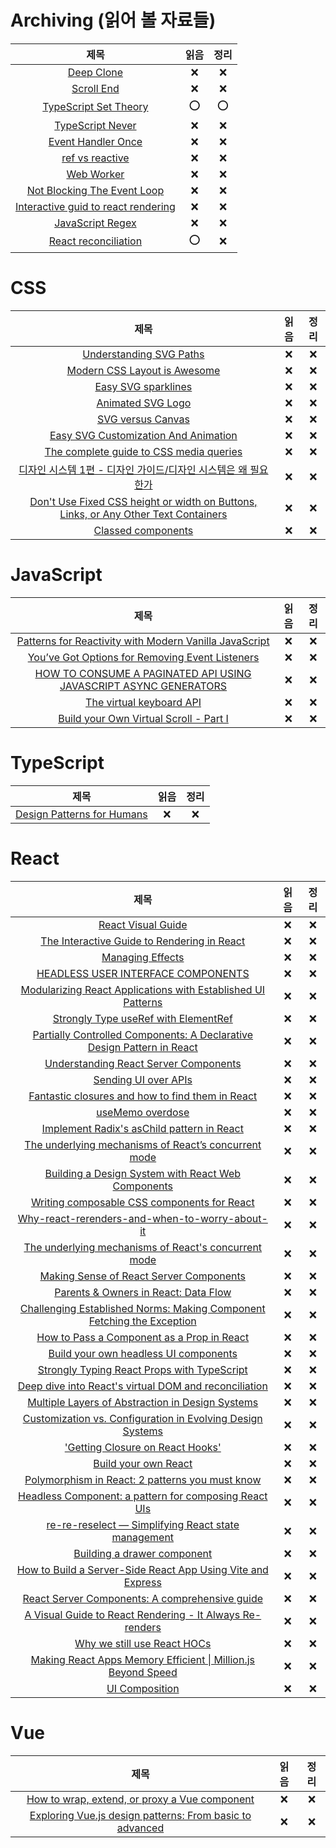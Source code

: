 # Archiving (읽어 볼 자료들)

|                                                  제목                                                   | 읽음 | 정리 |
| :-----------------------------------------------------------------------------------------------------: | :--: | :--: |
|                       [Deep Clone](https://www.builder.io/blog/structured-clone)                        |  ❌  |  ❌  |
|            [Scroll End](https://developer.chrome.com/blog/scrollend-a-new-javascript-event/)            |  ❌  |  ❌  |
|           [TypeScript Set Theory](https://blog.thoughtspile.tech/2023/01/23/typescript-sets/)           | ⭕️  | ⭕️  |
|                       [TypeScript Never](https://www.zhenghao.io/posts/ts-never)                        |  ❌  |  ❌  |
|                [Event Handler Once](https://javascriptweekly.com/link/134972/3e984c3fca)                |  ❌  |  ❌  |
| [ref vs reactive](https://mokkapps.de/blog/ref-vs-reactive-what-to-choose-using-vue-3-composition-api/) |  ❌  |  ❌  |
|    [Web Worker](https://www.smashingmagazine.com/2023/04/potential-web-workers-multithreading-web/)     |  ❌  |  ❌  |
|                  [Not Blocking The Event Loop](https://www.bbss.dev/posts/eventloop/)                   |  ❌  |  ❌  |
|                 [Interactive guid to react rendering](https://ui.dev/why-react-renders)                 |  ❌  |  ❌  |
|           [JavaScript Regex](https://www.honeybadger.io/blog/javascript-regular-expressions/)           |  ❌  |  ❌  |
|        [React reconciliation](https://www.developerway.com/posts/reconciliation-in-react#part2)         | ⭕️  |  ❌  |

# CSS

|                                                                                    제목                                                                                     | 읽음 | 정리 |
| :-------------------------------------------------------------------------------------------------------------------------------------------------------------------------: | :--: | :--: |
|                                                          [Understanding SVG Paths](https://www.nan.fyi/svg-paths)                                                           |  ❌  |  ❌  |
|                                  [Modern CSS Layout is Awesome](https://css-irl.info/video-modern-css-layout-is-awesome/?ref=heydesigner)                                   |  ❌  |  ❌  |
|                                            [Easy SVG sparklines](https://alexplescan.com/posts/2023/07/08/easy-svg-sparklines/)                                             |  ❌  |  ❌  |
|                                                        [Animated SVG Logo](https://antfu.me/posts/animated-svg-logo)                                                        |  ❌  |  ❌  |
|                                                     [SVG versus Canvas](https://www.jointjs.com/blog/svg-versus-canvas)                                                     |  ❌  |  ❌  |
|                        [Easy SVG Customization And Animation](https://www.smashingmagazine.com/2023/01/svg-customization-animation-practical-guide/)                        |  ❌  |  ❌  |
|                                [The complete guide to CSS media queries](https://polypane.app/blog/the-complete-guide-to-css-media-queries/)                                |  ❌  |  ❌  |
|                                        [디자인 시스템 1편 - 디자인 가이드/디자인 시스템은 왜 필요한가](https://story.pxd.co.kr/1434)                                        |  ❌  |  ❌  |
| [Don't Use Fixed CSS height or width on Buttons, Links, or Any Other Text Containers](https://ashleemboyer.com/blog/don-t-use-fixed-css-height-or-width-on-text-containers) |  ❌  |  ❌  |
|                                                   [Classed components](https://flexible.dev/blog/single-line-components/)                                                   |  ❌  |  ❌  |

# JavaScript

|                                                                                    제목                                                                                    | 읽음 | 정리 |
| :------------------------------------------------------------------------------------------------------------------------------------------------------------------------: | :--: | :--: |
|                         [Patterns for Reactivity with Modern Vanilla JavaScript](https://frontendmasters.com/blog/vanilla-javascript-reactivity/)                          |  ❌  |  ❌  |
|                           [You’ve Got Options for Removing Event Listeners](https://www.macarthur.me/posts/options-for-removing-event-listeners)                           |  ❌  |  ❌  |
| [HOW TO CONSUME A PAGINATED API USING JAVASCRIPT ASYNC GENERATORS](https://jrsinclair.com/articles/2023/how-to-consume-a-paginated-api-using-javascript-async-generators/) |  ❌  |  ❌  |
|                                               [The virtual keyboard API](https://ishadeed.com/article/virtual-keyboard-api/)                                               |  ❌  |  ❌  |
|                                [Build your Own Virtual Scroll - Part I](https://dev.to/adamklein/build-your-own-virtual-scroll-part-i-11ib)                                |  ❌  |  ❌  |

# TypeScript

|                                          제목                                          | 읽음 | 정리 |
| :------------------------------------------------------------------------------------: | :--: | :--: |
| [Design Patterns for Humans](https://soobing.github.io/cs/design-patterns-for-humans/) |  ❌  |  ❌  |

# React

|                                                                                제목                                                                                 | 읽음 | 정리 |
| :-----------------------------------------------------------------------------------------------------------------------------------------------------------------: | :--: | :--: |
|                                                          [React Visual Guide](https://react.gg/visualized)                                                          |  ❌  |  ❌  |
|                              [The Interactive Guide to Rendering in React](https://ui.dev/c/react/renders?ck_subscriber_id=1747639579)                              |  ❌  |  ❌  |
|                                                         [Managing Effects](https://ui.dev/c/react/effects)                                                          |  ❌  |  ❌  |
|                        [HEADLESS USER INTERFACE COMPONENTS](https://www.merrickchristensen.com/articles/headless-user-interface-components/)                        |  ❌  |  ❌  |
|                          [Modularizing React Applications with Established UI Patterns](https://velog.io/@eunbinn/modularizing-react-apps)                          |  ❌  |  ❌  |
|                            [Strongly Type useRef with ElementRef](https://www.totaltypescript.com/strongly-type-useref-with-elementref)                             |  ❌  |  ❌  |
|          [Partially Controlled Components: A Declarative Design Pattern in React](https://www.jameskerr.blog/posts/partially-controlled-react-components/)          |  ❌  |  ❌  |
|                               [Understanding React Server Components](https://vercel.com/blog/understanding-react-server-components)                                |  ❌  |  ❌  |
|                                                  [Sending UI over APIs](https://www.builder.io/blog/ui-over-apis)                                                   |  ❌  |  ❌  |
|                              [Fantastic closures and how to find them in React](https://www.developerway.com/posts/fantastic-closures)                              |  ❌  |  ❌  |
|                                                       [useMemo overdose](https://edvins.io/usememo-overdose)                                                        |  ❌  |  ❌  |
|                                   [Implement Radix's asChild pattern in React](https://www.jacobparis.com/content/react-as-child)                                   |  ❌  |  ❌  |
|              [The underlying mechanisms of React’s concurrent mode](https://andreigatej.dev/blog/the-underlying-mechanisms-of-reacts-concurrent-mode/)              |  ❌  |  ❌  |
|                 [Building a Design System with React Web Components](https://www.voorhoede.nl/en/blog/building-design-system-react-web-components/)                 |  ❌  |  ❌  |
|                         [Writing composable CSS components for React](https://blog.logrocket.com/writing-composable-css-components-react/)                          |  ❌  |  ❌  |
|               [Why-react-rerenders-and-when-to-worry-about-it](https://punits.dev/jargon-free-intros/why-react-rerenders-and-when-to-worry-about-it/)               |  ❌  |  ❌  |
|              [The underlying mechanisms of React's concurrent mode](https://andreigatej.dev/blog/the-underlying-mechanisms-of-reacts-concurrent-mode/)              |  ❌  |  ❌  |
|                     [Making Sense of React Server Components](https://www.joshwcomeau.com/react/server-components/?ck_subscriber_id=2075819971)                     |  ❌  |  ❌  |
|                     [Parents & Owners in React: Data Flow](https://julesblom.com/writing/parents-owners-data-flow?ck_subscriber_id=2075819971)                      |  ❌  |  ❌  |
|  [Challenging Established Norms: Making Component Fetching the Exception](https://jjenzz.com/making-component-fetching-the-exception/?ck_subscriber_id=2075819971)  |  ❌  |  ❌  |
|                             [How to Pass a Component as a Prop in React](https://www.totaltypescript.com/pass-component-as-prop-react)                              |  ❌  |  ❌  |
|                   [Build your own headless UI components](https://www.jacobparis.com/content/react-headless-submenus?ck_subscriber_id=2075819971)                   |  ❌  |  ❌  |
|                                [Strongly Typing React Props with TypeScript](https://www.totaltypescript.com/react-props-typescript)                                |  ❌  |  ❌  |
| [Deep dive into React's virtual DOM and reconciliation](https://borstch.com/blog/deep-dive-into-reacts-virtual-dom-and-reconciliation/?ck_subscriber_id=1747639579) |  ❌  |  ❌  |
|           [Multiple Layers of Abstraction in Design Systems](https://engineering.atspotify.com/2023/05/multiple-layers-of-abstraction-in-design-systems/)           |  ❌  |  ❌  |
| [Customization vs. Configuration in Evolving Design Systems](https://engineering.atspotify.com/2021/04/customization-vs-configuration-in-evolving-design-systems/)  |  ❌  |  ❌  |
|                               ['Getting Closure on React Hooks'](https://www.rinae.dev/posts/getting-closure-on-react-hooks-summary)                                |  ❌  |  ❌  |
|                                                    [Build your own React](https://pomb.us/build-your-own-react/)                                                    |  ❌  |  ❌  |
|                           [Polymorphism in React: 2 patterns you must know](https://www.bekk.christmas/post/2023/1/polymorphism-in-react)                           |  ❌  |  ❌  |
|                         [Headless Component: a pattern for composing React UIs](https://martinfowler.com/articles/headless-component.html)                          |  ❌  |  ❌  |
|                                    [re-re-reselect — Simplifying React state management](https://causal.app/blog/re-re-reselect)                                    |  ❌  |  ❌  |
|                                         [Building a drawer component](https://emilkowal.ski/ui/building-a-drawer-component)                                         |  ❌  |  ❌  |
|         [How to Build a Server-Side React App Using Vite and Express](https://thenewstack.io/how-to-build-a-server-side-react-app-using-vite-and-express/)          |  ❌  |  ❌  |
|                      [React Server Components: A comprehensive guide](https://blog.logrocket.com/react-server-components-comprehensive-guide/)                      |  ❌  |  ❌  |
|                      [A Visual Guide to React Rendering - It Always Re-renders](https://alexsidorenko.com/blog/react-render-always-rerenders/)                      |  ❌  |  ❌  |
|                                [Why we still use React HOCs](https://www.propelauth.com/post/why-we-have-both-react-hooks-and-hocs)                                 |  ❌  |  ❌  |
|    [Making React Apps Memory Efficient \| Million.js Beyond Speed](https://dev.to/ricardonunezio/millionjs-beyond-speed-making-react-apps-memory-efficient-2amn)    |  ❌  |  ❌  |
|                                                      [UI Composition](https://kyleshevlin.com/ui-composition)                                                       |  ❌  |  ❌  |

# Vue

|                                                               제목                                                                | 읽음 | 정리 |
| :-------------------------------------------------------------------------------------------------------------------------------: | :--: | :--: |
|           [How to wrap, extend, or proxy a Vue component](https://blog.logrocket.com/wrap-extend-proxy-vue-component/)            |  ❌  |  ❌  |
| [Exploring Vue.js design patterns: From basic to advanced](https://blog.logrocket.com/exploring-advanced-design-patterns-vue-js/) |  ❌  |  ❌  |
